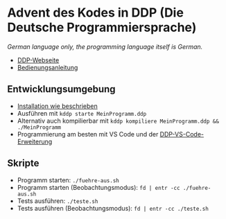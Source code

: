 # Advent des Kodes in DDP (Die Deutsche Programmiersprache)

*German language only, the programming language itself is German.*

- [DDP-Webseite](https://ddp.im)
- [Bedienungsanleitung](https://doku.ddp.im/de)

## Entwicklungsumgebung

- [Installation wie beschrieben](https://doku.ddp.im/de/Einstieg/Installation)
- Ausführen mit `kddp starte MeinProgramm.ddp`
- Alternativ auch kompilierbar mit `kddp kompiliere MeinProgramm.ddp && ./MeinProgramm`
- Programmierung am besten mit VS Code und der [DDP-VS-Code-Erweiterung](https://marketplace.visualstudio.com/items?itemName=DDP-Projekt.vscode-ddp)

## Skripte

- Programm starten: `./fuehre-aus.sh`
- Programm starten (Beobachtungsmodus): `fd | entr -cc ./fuehre-aus.sh`
- Tests ausführen: `./teste.sh`
- Tests ausführen (Beobachtungsmodus): `fd | entr -cc ./teste.sh`

